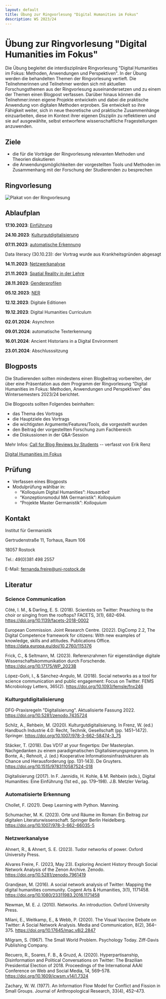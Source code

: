 ```yaml
---
layout: default
title: Übung zur Ringvorlesung "Digital Humanities im Fokus"
description: WS 2023/24
---
```

# Übung zur Ringvorlesung "Digital Humanities im Fokus"

Die Übung begleitet die interdisziplinäre Ringvorlesung "Digital Humanities im Fokus: Methoden, Anwendungen und Perspektiven". In der Übung werden die behandelten Themen der Ringvorlesung vertieft. Die Teilnehmerinnen und Teilnehmer werden sich mit aktuellen Forschungsthemen aus der Ringvorlesung auseinandersetzen und zu einem der Themen einen Blogpost verfassen. Darüber hinaus können die Teilnehmer:innen eigene Projekte entwickeln und dabei die praktische Anwendung von digitalen Methoden erproben. Sie entwickelt so ihre Fähigkeit weiter, sich in neue theoretische und praktische Zusammenhänge einzuarbeiten, diese im Kontext ihrer eigenen Disziplin zu reflektieren und sie auf ausgewählte, selbst entworfene wissenschaftliche Fragestellungen anzuwenden.

## Ziele
- die für die Vorträge der Ringvorlesung relevanten Methoden und Theorien diskutieren
- die Anwendungsmöglichkeiten der vorgestellten Tools und Methoden im Zusammenhang mit der Forschung der Studierenden zu besprechen

## Ringvorlesung

![Plakat von der Ringvorlesung](Plakat_WiSe_23-24_A1-01.png)

## Ablaufplan

**17.10.2023**: [Einführung](https://docs.google.com/presentation/d/1eA3DbAqpSPS46GiedNzJ1P8EpFLgNmpsVNjfH-iU5_M)

**24.10.2023**: [Kulturgutdigitalisierung](https://docs.google.com/presentation/d/1lDdp6O5sWloEzLaA1EAY6_cXccduGf5s9UtuvTYRLTk)

**07.11.2023**: [automatische Erkennung](https://docs.google.com/presentation/d/1NOzTKY6mr7A-mXeFCSjWzBe_GxxOGEKp_Y2jo8lNKIw/edit?usp=sharing)

Data literacy (30.10.23): der Vortrag wurde aus Krankheitsgründen abgesagt

**14.11.2023**: [Netzwerkanalyse](https://docs.google.com/presentation/d/1-3VzGpW0Wy0rrTKT7SYM11UjOyVBPnPr0Nz0H2GGw3o/edit?usp=sharing)

**21.11.2023**: [Spatial Reality in der Lehre](https://docs.google.com/presentation/d/1JMrMbuIbmRYwjDjuq3VbVVdHfkTJ4bb9mx26yEW-VpQ/edit?usp=sharing)

**28.11.2023**: [Genderprofilen](https://docs.google.com/presentation/d/1kpQAJNVzJmtjVFd-9-tLCIKzbReyrrCKtoHDh3nvI4o/edit?usp=sharing)

**05.12.2023**: [NER](https://docs.google.com/presentation/d/1sdiBfbv6Fs7UqrozX8vQMPKLx1KFYiMOc0QUbJeVD0I/edit?usp=sharing)

**12.12.2023**: Digitale Editionen

**19.12.2023**: Digital Humanities Curriculum

**02.01.2024**: Asynchron

**09.01.2024**: automatische Texterkennung

**16.01.2024**: Ancient Historians in a Digital Environment

**23.01.2024**: Abschlusssitzung

## Blogposts
Die Studierenden sollten mindestens einen Blogbeitrag vorbereiten, der über eine Präsentation aus dem Programm der Ringvorlesung “Digital Humanities im Fokus: Methoden, Anwendungen und Perspektiven” des Wintersemesters 2023/24 berichtet. 

Die Blogposts sollten Folgendes beinhalten:

- das Thema des Vortrags
- die Hauptziele des Vortrags
- die wichtigsten Argumente/Features/Tools, die vorgestellt wurden
- den Beitrag der vorgestellten Forschung zum Fachbereich
- die Diskussionen in der Q&A-Session

Mehr Infos: [Call for Blog Reviews by Students](Folien.pdf) -- verfasst von Erik Renz

[Digital Humanities im Fokus](https://dhimfokus.hypotheses.org/)

## Prüfung
- Verfassen eines Blogposts
- Modulprüfung wählbar in:
    - “Kolloquium Digital Humanities”: _Hausarbeit_
    - “Konzeptionsmodul MA Germanistik”: _Kolloquium_
    - “Projekte Master Germanistik”: _Kolloquium_

## Kontakt
Institut für Germanistik

Gertrudenstraße 11, Torhaus, Raum 106

18057 Rostock

Tel.: 49(0)381 498 2557

E-Mail: fernanda.freire@uni-rostock.de

## Literatur
###	Science Communication
Côté, I. M., & Darling, E. S. (2018). Scientists on Twitter: Preaching to the choir or singing from the rooftops? FACETS, 3(1), 682–694. https://doi.org/10.1139/facets-2018-0002

European Commission. Joint Research Centre. (2022). DigComp 2.2, The Digital Competence framework for citizens: With new examples of knowledge, skills and attitudes. Publications Office. https://data.europa.eu/doi/10.2760/115376

Frick, C., & Seltmann, M. (2023). Referenzrahmen für eigenständige digitale Wissenschaftskommunikation durch Forschende. https://doi.org/10.17175/WP_2023B

López-Goñi, I., & Sánchez-Angulo, M. (2018). Social networks as a tool for science communication and public engagement: Focus on Twitter. FEMS Microbiology Letters, 365(2). https://doi.org/10.1093/femsle/fnx246

### Kulturgutdigitalisierung
DFG-Praxisregeln "Digitalisierung". Aktualisierte Fassung 2022. https://doi.org/10.5281/zenodo.7435724

Schilz, A., Rehbein, M. (2020). Kulturgutdigitalisierung. In Frenz, W. (ed.) Handbuch Industrie 4.0: Recht, Technik, Gesellschaft (pp. 1451–1472). Springer. https://doi.org/10.1007/978-3-662-58474-3_75

Stäcker, T. (2018). Das VD17 at your fingertips: Der Masterplan. Nachgedanken zu einem paradigmatischen Digitalisierungsprogramm. In Bonte, A.; Rehnolt, J. (ed.) Kooperative Informationsinfrastrukturen als Chance und Herausforderung (pp. 131-143). De Gruyters. https://doi.org/10.1515/9783110587524-018

Digitalisierung (2017). In F. Jannidis, H. Kohle, & M. Rehbein (eds.), Digital Humanities: Eine Einführung (1st ed., pp. 179–198). J.B. Metzler Verlag.


### Automatisierte Erkennung

Chollet, F. (2021). Deep Learning with Python. Manning.

Schumacher, M. K. (2023). Orte und Räume im Roman: Ein Beitrag zur digitalen Literaturwissenschaft. Springer Berlin Heidelberg. https://doi.org/10.1007/978-3-662-66035-5

### Netzwerkanalyse

Ahnert, R., & Ahnert, S. E. (2023). Tudor networks of power. Oxford University Press.

Alvares Freire, F. (2023, May 23). Exploring Ancient History through Social Network Analysis of the Zenon Archive. Zenodo. https://doi.org/10.5281/zenodo.7961419

Grandjean, M. (2016). A social network analysis of Twitter: Mapping the digital humanities community. Cogent Arts & Humanities, 3(1), 1171458. https://doi.org/10.1080/23311983.2016.1171458

Newman, M. E. J. (2010). Networks. An introduction. Oxford University Press.

Milani, E., Weitkamp, E., & Webb, P. (2020). The Visual Vaccine Debate on Twitter: A Social Network Analysis. Media and Communication, 8(2), 364–375. https://doi.org/10.17645/mac.v8i2.2847

Milgram, S. (1967). The Small World Problem. Psychology Today. Ziff-Davis Publishing Company.

Recuero, R., Soares, F. B., & Gruzd, A. (2020). Hyperpartisanship, Disinformation and Political Conversations on Twitter: The Brazilian Presidential Election of 2018. Proceedings of the International AAAI Conference on Web and Social Media, 14, 569–578. https://doi.org/10.1609/icwsm.v14i1.7324

Zachary, W. W. (1977). An Information Flow Model for Conflict and Fission in Small Groups. Journal of Anthropological Research, 33(4), 452–473.

